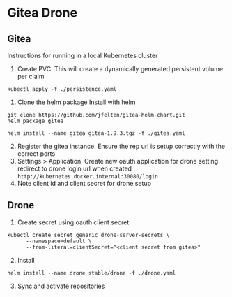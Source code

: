 # Gitea Drone

## Gitea

Instructions for running in a local Kubernetes cluster
1. Create PVC. This will create a dynamically generated persistent volume per claim
```
kubectl apply -f ./persistence.yaml
```
1. Clone the helm package Install with helm
```
git clone https://github.com/jfelten/gitea-helm-chart.git
helm package gitea

helm install --name gitea gitea-1.9.3.tgz -f ./gitea.yaml

```
2. Register the gitea instance. Ensure the rep url is setup correctly with the correct ports
3. Settings > Application. Create new oauth application for drone setting redirect to drone login url when created `http://kubernetes.docker.internal:30080/login`
4. Note client id and client secret for drone setup

## Drone

1. Create secret using oauth client secret
```
kubectl create secret generic drone-server-secrets \
      --namespace=default \
      --from-literal=clientSecret="<client secret from gitea>"
```
2. Install 
```
helm install --name drone stable/drone -f ./drone.yaml
```
3. Sync and activate repositories


